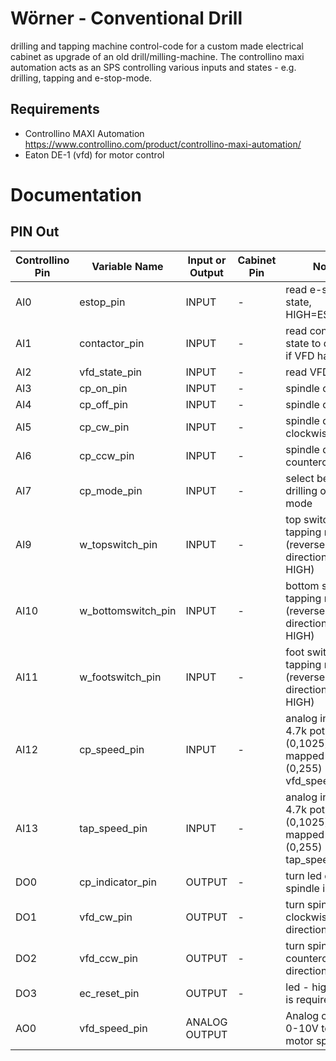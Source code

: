 # Wörner - Conventional Drill 
drilling and tapping machine control-code for a custom made electrical cabinet as upgrade of an old drill/milling-machine.
The controllino maxi automation acts as an SPS controlling various inputs and states - e.g. drilling, tapping and e-stop-mode.

## Requirements
- Controllino MAXI Automation https://www.controllino.com/product/controllino-maxi-automation/
- Eaton DE-1 (vfd) for motor control

# Documentation

## PIN Out
| Controllino Pin | Variable Name |  Input or Output |Cabinet Pin | Notes |   
|---|---|---|---|---|
| AI0   |  estop_pin |  INPUT |  - | read e-stop state, HIGH=ESTOP |
| AI1   |  contactor_pin | INPUT  | -  | read contactor state to determin if VFD has power  |
| AI2   |  vfd_state_pin |  INPUT | -  | read VFD state |
| AI3   |  cp_on_pin | INPUT  | -  |  spindle on |
| AI4   |  cp_off_pin | INPUT  | -  |  spindle off |
| AI5   |  cp_cw_pin | INPUT  | -  |  spindle direction clockwise |
| AI6   |  cp_ccw_pin | INPUT  | -  | spindle direction counterclockwise  |
| AI7   |  cp_mode_pin |  INPUT | -  | select between drilling or tapping mode  |
| AI9   |  w_topswitch_pin | INPUT  | -  | top switch for tapping mode (reverse spindle direction on HIGH) |
| AI10  |  w_bottomswitch_pin | INPUT  | -  |  bottom switch for tapping mode (reverse spindle direction on HIGH) |
| AI11  |  w_footswitch_pin |  INPUT | -  | foot switch for tapping mode (reverse spindle direction on HIGH)  |
| AI12  |  cp_speed_pin | INPUT  | -  |  analog input from 4.7k pot (0,1025) mapped to (0,255) vfd_speed_pin |
| AI13  |  tap_speed_pin | INPUT  | -  |  analog input from 4.7k pot (0,1025) mapped to (0,255) tap_speed_pin |
| DO0   |  cp_indicator_pin | OUTPUT  | -  | turn led on if spindle is on  |
| DO1   |  vfd_cw_pin | OUTPUT | -  |  turn spindle on in clockwise direction |
| DO2   |  vfd_ccw_pin | OUTPUT  | -  |  turn spindle on in counterclockwise direction  |
| DO3   |  ec_reset_pin | OUTPUT   | -  |  led - high if reset is required |
| AO0   |  vfd_speed_pin | ANALOG OUTPUT  |   | Analog out from 0-10V to control motor speed  |

